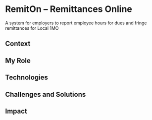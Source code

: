 # RemitOn – Remittances Online

A system for employers to report employee hours for dues and fringe remittances for Local 1MO

## Context

## My Role

## Technologies

## Challenges and Solutions

## Impact
